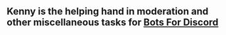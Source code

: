 ## Kenny is the helping hand in moderation and other miscellaneous tasks for [Bots For Discord](https://botsfordiscord.com)

